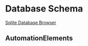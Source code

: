 # Database Schema

[Sqlite Database Browser](https://packages.debian.org/de/sid/sqlitebrowser)

## AutomationElements

